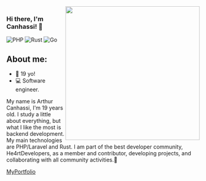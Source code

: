 <img align="right" src="https://agencefl.com/wp-content/uploads/2020/05/creation-site-internet-perpignan-1.png" height="350"/>

### Hi there, I'm Canhassi! 👋

![PHP](https://img.shields.io/badge/php-%23777BB4.svg?style=for-the-badge&logo=php&logoColor=white)
![Rust](https://img.shields.io/badge/rust-%23000000.svg?style=for-the-badge&logo=rust&logoColor=white)
![Go](https://img.shields.io/badge/go-%2300ADD8.svg?style=for-the-badge&logo=go&logoColor=white)

## About me:
- 🎂 19 yo!
- 💻 Software engineer.

My name is Arthur Canhassi, I'm 19 years old. I study a little about everything, but what I like the most is backend development. My main technologies are PHP/Laravel and Rust. I am part of the best developer community, He4rtDevelopers, as a member and contributor, developing projects, and collaborating with all community activities.💜

[MyPortfolio](https://canhassi.tech)
